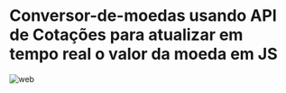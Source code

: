 # Conversor-de-moedas usando API de Cotações para atualizar em tempo real o valor da moeda em JS

![web](https://user-images.githubusercontent.com/70181068/112250870-f6b44a80-8c38-11eb-90da-beb3b54e9d49.png)
